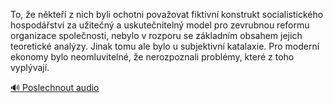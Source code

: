 
To, že někteří z nich byli ochotni považovat fiktivní konstrukt socialistického hospodářství za užitečný a uskutečnitelný model pro zevrubnou reformu organizace společnosti, nebylo v rozporu se základním obsahem jejich teoretické analýzy. Jinak tomu ale bylo u subjektivní katalaxie. Pro moderní ekonomy bylo neomluvitelné, že nerozpoznali problémy, které z toho vyplývají.

[🔊 Poslechnout audio](/data/7-paragraphs/audio/chapter_42/para_012-To-e-nkte-z-nich-byli-ochotni-povaovat-fikti.mp3)
